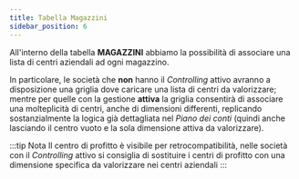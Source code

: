 ```yaml
---
title: Tabella Magazzini
sidebar_position: 6
---
```



All'interno della tabella **MAGAZZINI** abbiamo la possibilità di associare una lista di centri aziendali ad ogni magazzino.

In particolare, le società che **non** hanno il *Controlling* attivo avranno a disposizione una griglia dove caricare una lista di centri da valorizzare; mentre per quelle con la gestione **attiva** la griglia consentirà di associare una molteplicità di centri, anche di dimensioni differenti, replicando sostanzialmente la logica già dettagliata nel *Piano dei conti* (quindi anche lasciando il centro vuoto e la sola dimensione attiva da valorizzare).

:::tip Nota
Il centro di profitto è visibile per retrocompatibilità, nelle società con il *Controlling* attivo si consiglia di sostituire i centri di profitto con una dimensione specifica da valorizzare nei centri aziendali
:::
